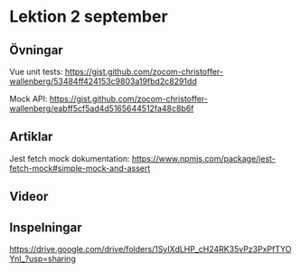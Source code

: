 # Lektion 2 september

## Övningar

Vue unit tests: https://gist.github.com/zocom-christoffer-wallenberg/53484ff424153c9803a19fbd2c8291dd

Mock API: https://gist.github.com/zocom-christoffer-wallenberg/eabff5cf5ad4d5165644512fa48c8b6f 

## Artiklar

Jest fetch mock dokumentation: https://www.npmjs.com/package/jest-fetch-mock#simple-mock-and-assert

## Videor

## Inspelningar

https://drive.google.com/drive/folders/1SyIXdLHP_cH24RK35vPz3PxPfTYOYnI_?usp=sharing
